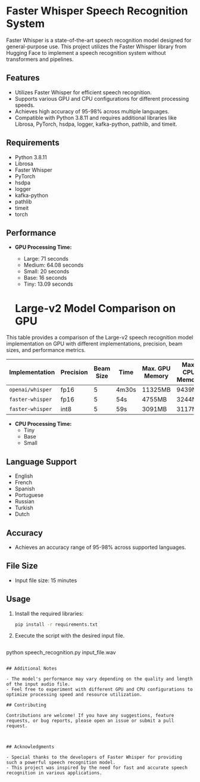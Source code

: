 # Faster Whisper Speech Recognition System
 
Faster Whisper is a state-of-the-art speech recognition model designed for general-purpose use. This project utilizes the Faster Whisper library from Hugging Face to implement a speech recognition system without transformers and pipelines.
 
## Features
 
- Utilizes Faster Whisper for efficient speech recognition.
- Supports various GPU and CPU configurations for different processing speeds.
- Achieves high accuracy of 95-98% across multiple languages.
- Compatible with Python 3.8.11 and requires additional libraries like Librosa, PyTorch, hsdpa, logger, kafka-python, pathlib, and timeit.
 
## Requirements
 
- Python 3.8.11
- Librosa
- Faster Whisper
- PyTorch
- hsdpa
- logger
- kafka-python
- pathlib
- timeit
- torch
 
## Performance
 
- **GPU Processing Time:**
  - Large: 71 seconds
  - Medium: 64.08 seconds
  - Small: 20 seconds
  - Base: 16 seconds
  - Tiny: 13.09 seconds

  # Large-v2 Model Comparison on GPU

This table provides a comparison of the Large-v2 speech recognition model implementation on GPU with different implementations, precision, beam sizes, and performance metrics.

| Implementation     | Precision | Beam Size | Time   | Max. GPU Memory  | Max. CPU Memory  |
|--------------------|-----------|-----------|--------|------------------|------------------|
| `openai/whisper`   | fp16      | 5         | 4m30s  | 11325MB          | 9439MB           |
| `faster-whisper`   | fp16      | 5         | 54s    | 4755MB           | 3244MB           |
| `faster-whisper`   | int8      | 5         | 59s    | 3091MB           | 3117MB           |

 
- **CPU Processing Time:**
  - Tiny
  - Base
  - Small
 
## Language Support
 
- English
- French
- Spanish
- Portuguese
- Russian
- Turkish
- Dutch
 
## Accuracy
 
- Achieves an accuracy range of 95-98% across supported languages.
 
## File Size
 
- Input file size: 15 minutes
 
## Usage
 
1. Install the required libraries:
 
   ```bash
   pip install -r requirements.txt
   ```
 
2. Execute the script with the desired input file.
 
   ```bash
python speech_recognition.py input_file.wav
   ```
 
## Additional Notes
 
- The model's performance may vary depending on the quality and length of the input audio file.
- Feel free to experiment with different GPU and CPU configurations to optimize processing speed and resource utilization.
 
## Contributing
 
Contributions are welcome! If you have any suggestions, feature requests, or bug reports, please open an issue or submit a pull request.
 
 
 
## Acknowledgments
 
- Special thanks to the developers of Faster Whisper for providing such a powerful speech recognition model.
- This project was inspired by the need for fast and accurate speech recognition in various applications.
